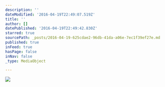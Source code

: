```yaml
---
description: ''
dateModified: '2016-04-19T22:49:07.519Z'
title: ''
author: []
datePublished: '2016-04-19T22:49:42.830Z'
starred: true
sourcePath: _posts/2016-04-19-625cdae2-96db-41da-a06e-7ec1f39ef27e.md
published: true
inFeed: true
hasPage: false
inNav: false
_type: MediaObject

---
```

![](https://the-grid-user-content.s3-us-west-2.amazonaws.com/88e6a8b8-ab54-44db-8936-e2bf2a1268fb.jpg)